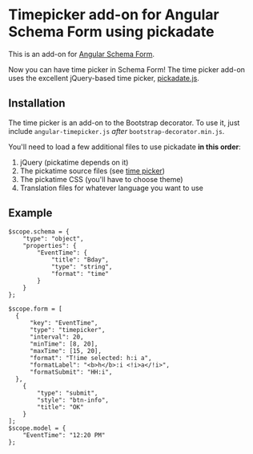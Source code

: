 

<h1>Timepicker add-on for Angular Schema Form using pickadate</h1>
<p>This is an add-on for <a href="https://github.com/Textalk/angular-schema-form/">Angular Schema Form</a>.</p>

<p>Now you can have time picker in Schema Form! The time picker add-on uses the excellent jQuery-based time picker,
<a href="http://amsul.ca/pickadate.js/">pickadate.js</a>.</p>

<h2>Installation</h2>
<p>The time picker is an add-on to the Bootstrap decorator. To use it, just include
<code>angular-timepicker.js</code> <em>after</em> <code>bootstrap-decorator.min.js</code>.</p>

<p>You'll need to load a few additional files to use pickadate <strong>in this order</strong>:</p>

<ol>
<li>jQuery (pickatime depends on it)</li>
<li>The pickatime source files (see <a href="http://amsul.ca/pickadate.js/time/">time picker</a>)</li>
<li>The pickatime CSS (you'll have to choose theme)</li>
<li>Translation files for whatever language you want to use</li>
</ol>

<h2>Example</h2>

    $scope.schema = {
        "type": "object",
        "properties": {
            "EventTime": {
                "title": "Bday",
                "type": "string",
                "format": "time"                
            }
        }
    };

    $scope.form = [
      {
          "key": "EventTime",
          "type": "timepicker",
          "interval": 20,
          "minTime": [8, 20],
          "maxTime": [15, 20],
          "format": "T!ime selected: h:i a",
          "formatLabel": "<b>h</b>:i <!i>a</!i>",
          "formatSubmit": "HH:i",
      },
        {
            "type": "submit",
            "style": "btn-info",
            "title": "OK"
        }
    ];  
    $scope.model = {
        "EventTime": "12:20 PM"
    };
